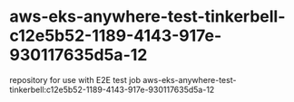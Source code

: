 # aws-eks-anywhere-test-tinkerbell-c12e5b52-1189-4143-917e-930117635d5a-12
repository for use with E2E test job aws-eks-anywhere-test-tinkerbell:c12e5b52-1189-4143-917e-930117635d5a-12
